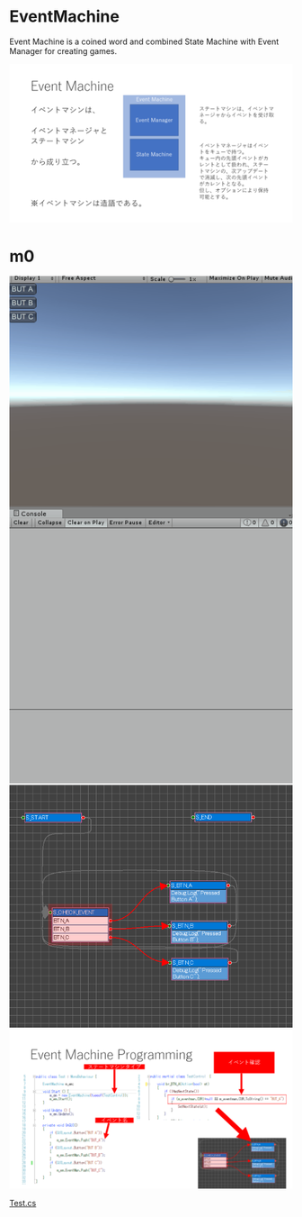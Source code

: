 # EventMachine
Event Machine is a coined word and combined State Machine with  Event Manager for creating games.

<img src="https://raw.githubusercontent.com/NNNIC/EventMachine/master/img/desc.png" width=600 />

# m0

<img src="https://raw.githubusercontent.com/NNNIC/EventMachine/master/img/run.gif" />


<img src="https://raw.githubusercontent.com/NNNIC/EventMachine/master/img/m0-test.png" width=600 />

<img src="https://raw.githubusercontent.com/NNNIC/EventMachine/master/img/smpg.png" width=600 />


<a href="https://gist.githubusercontent.com/NNNIC/9ce0d867a5f738d33b472719bed6c6ec/raw/7e2724244cca9334b6be4e3029fad8e2a9b0479e/Unity-Sample:Test.cs">Test.cs</a>
